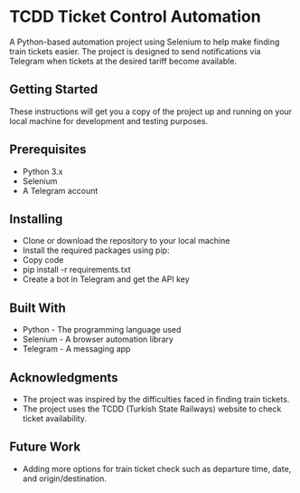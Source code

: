# TCDD Ticket Control Automation
A Python-based automation project using Selenium to help make finding train tickets easier. The project is designed to send notifications via Telegram when tickets at the desired tariff become available.


## Getting Started
These instructions will get you a copy of the project up and running on your local machine for development and testing purposes.


## Prerequisites
- Python 3.x
- Selenium
- A Telegram account


## Installing
- Clone or download the repository to your local machine
- Install the required packages using pip:
- Copy code
- pip install -r requirements.txt
- Create a bot in Telegram and get the API key


## Built With
- Python - The programming language used
- Selenium - A browser automation library
- Telegram - A messaging app


## Acknowledgments
- The project was inspired by the difficulties faced in finding train tickets.
- The project uses the TCDD (Turkish State Railways) website to check ticket availability.


## Future Work
- Adding more options for train ticket check such as departure time, date, and origin/destination.

